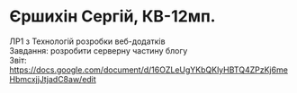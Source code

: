 # Єршихін Сергій, КВ-12мп.
ЛР1 з Технологій розробки веб-додатків <br/>
Завдання: розробити серверну частину блогу <br/>
Звіт: https://docs.google.com/document/d/16OZLeUgYKbQKlyHBTQ4ZPzKj6meHbmcxjjJtjadC8aw/edit
